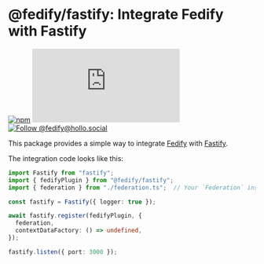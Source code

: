<!-- deno-fmt-ignore-file -->

@fedify/fastify: Integrate Fedify with Fastify
==============================================

[![npm][npm badge]][npm]
[![Matrix][Matrix badge]][Matrix]
[![Follow @fedify@hollo.social][@fedify@hollo.social badge]][@fedify@hollo.social]

This package provides a simple way to integrate [Fedify] with [Fastify].

The integration code looks like this:

~~~~ typescript
import Fastify from "fastify";
import { fedifyPlugin } from "@fedify/fastify";
import { federation } from "./federation.ts";  // Your `Federation` instance

const fastify = Fastify({ logger: true });

await fastify.register(fedifyPlugin, {
  federation,
  contextDataFactory: () => undefined,
});

fastify.listen({ port: 3000 });
~~~~

[npm]: https://www.npmjs.com/package/@fedify/fastify
[npm badge]: https://img.shields.io/npm/v/@fedify/fastify?logo=npm
[Matrix]: https://matrix.to/#/#fedify:matrix.org
[Matrix badge]: https://img.shields.io/matrix/fedify%3Amatrix.org
[@fedify@hollo.social badge]: https://fedi-badge.deno.dev/@fedify@hollo.social/followers.svg
[@fedify@hollo.social]: https://hollo.social/@fedify
[Fedify]: https://fedify.dev/
[Fastify]: https://fastify.dev/
